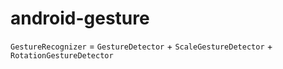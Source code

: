 # android-gesture

`GestureRecognizer` = `GestureDetector` + `ScaleGestureDetector` + `RotationGestureDetector`
